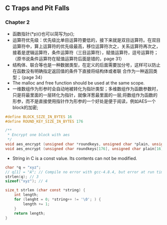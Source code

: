 
## C Traps and Pit Falls

### Chapter 2
* 函数指针(*p)()也可以简写为p();
* 运算符优先级：优先级比单目运算符要低的，接下来就是双目运算符。在双目运算符中，算上运算符的优先级最高，移位运算符次之，关系运算符再次之，接着是逻辑运算符，条件运算符（三目运算符），赋值运算符，逗号运算符；（原书说条件运算符在赋值运算符后面是错的，page 31）
* 结构体、联合等也是一种数据类型，在定义的后面需要加分号，这样可以防止在函数没有明确指定返回值的条件下直接将结构体或者联
合作为一种返回类型；（page 34）
* The malloc and free function should be used at the same scope.
* 一维数组作为形参时会自动地被转化为指针类型；多维数组作为函数参数时，只是将最里面的一层转化为指针，就像洋葱最里面的一层;将数组作为函数的形参，而不是直接使用指针作为形参的一个好处是便于阅读，例如AES一个block的加密;
```C
#define BLOCK_SIZE_IN_BYTES 16
#define ROUND_KEY_SIZE_IN_BYTES 176

/**
 * Encrypt one block with aes
 */
void aes_encrypt (unsigned char *roundkeys, unsigned char *plain, unsigned char *cipher) ;
void aes_encrypt (unsigned char roundkeys[176], unsigned char plain[16], unsigned char cipher[16]) ;
```
* String in C is a const value. Its contents can not be modified.
```C
char *q = "xyz";
// q[1] = "A"; // Compile no error with gcc-4.8.4, but error at run time.
strlen(q); // 3
sizeof("xyz"); // 4
```
```C
size_t strlen (char const *string) {
	int length;
	for (lenght = 0; *string++ != '\0'; ) {
		length += 1;
	}
	return length;
}
```
